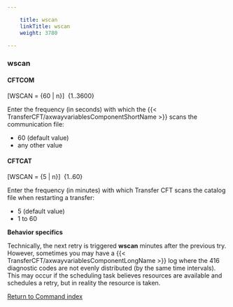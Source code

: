 ```yaml
---

    title: wscan
    linkTitle: wscan
    weight: 3780

---
```

<span id="wscan"></span>

### wscan

#### CFTCOM

\[WSCAN = {60
| n}\]  {1..3600}

Enter the frequency (in seconds) with which the {{< TransferCFT/axwayvariablesComponentShortName  >}} scans the communication
file:

- 60 (default value)
- any
    other value

<span id="wscan_CFTCAT"></span>

#### CFTCAT

\[WSCAN = {5 | n}\]  {1..60}

Enter the frequency (in minutes) with which Transfer CFT scans the catalog file when restarting a transfer:

- 5 (default value)
- 1 to 60

****Behavior specifics****

Technically, the next retry is triggered **wscan** minutes after the previous try. However, sometimes you may have a {{< TransferCFT/axwayvariablesComponentLongName  >}} log where the 416 diagnostic codes are not evenly distributed (by the same time intervals). This may occur if the scheduling task believes resources are available and schedules a retry, but in reality the resource is taken.

[Return to Command index](../../)
